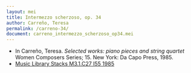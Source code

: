 ```yaml
---
layout: mei
title: Intermezzo scherzoso, op. 34
author: Carreño, Teresa
permalink: /carreno-34/
document: carreno_intermezzo_scherzoso_op34.mei
---
```


- In Carreño, Teresa. *Selected works: piano pieces and string quartet* Women Composers Series; 15. New York: Da Capo Press, 1985.
- <a href="https://tufts-primo.hosted.exlibrisgroup.com/permalink/f/bnf7qa/01TUN_ALMA21106777390003851" target="_blank">Music Library Stacks M3.1.C27 I55 1985</a>
